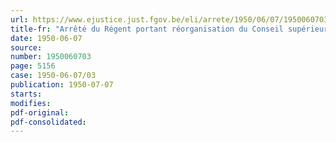 ```yaml
---
url: https://www.ejustice.just.fgov.be/eli/arrete/1950/06/07/1950060703/justel
title-fr: "Arrêté du Régent portant réorganisation du Conseil supérieur de la route"
date: 1950-06-07
source:
number: 1950060703
page: 5156
case: 1950-06-07/03
publication: 1950-07-07
starts:
modifies:
pdf-original:
pdf-consolidated:
---
```



